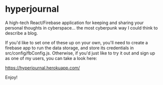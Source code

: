# hyperjournal
A high-tech React/Firebase application for keeping and sharing your personal thoughts in cyberspace... the most cyberpunk way I could think to describe a blog. 

If you'd like to set one of these up on your own, you'll need to create a firebase app to run the data storage, and store its credentials in src/config/fbConfig.js. Otherwise, if you'd just like to try it out and sign up as one of my users, you can take a look here: 

https://hyperjournal.herokuapp.com/

Enjoy!
